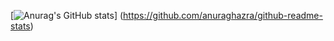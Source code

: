 [![Anurag's GitHub stats](https://github-readme-stats.vercel.app/api?username={uehoho18})]
(https://github.com/anuraghazra/github-readme-stats)
